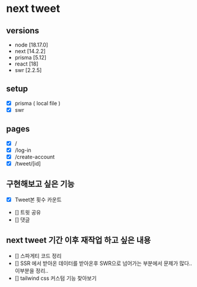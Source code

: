 # next tweet

## versions

- node [18.17.0]
- next [14.2.2]
- prisma [5.12]
- react [18]
- swr [2.2.5]

## setup

- [x] prisma ( local file )
- [x] swr

## pages

- [x] /
- [x] /log-in
- [x] /create-account
- [x] /tweet/[id]

## 구현해보고 싶은 기능

- [x] Tweet본 횟수 카운트
- [] 트윗 공유
- [] 댓글

## next tweet 기간 이후 재작업 하고 싶은 내용

- [] 스파게티 코드 정리
- [] SSR 에서 받아온 데이터를 받아온후 SWR으로 넘어가는 부분에서 문제가 많다.. 이부분을 정리..
- [] tailwind css 커스텀 기능 찾아보기
